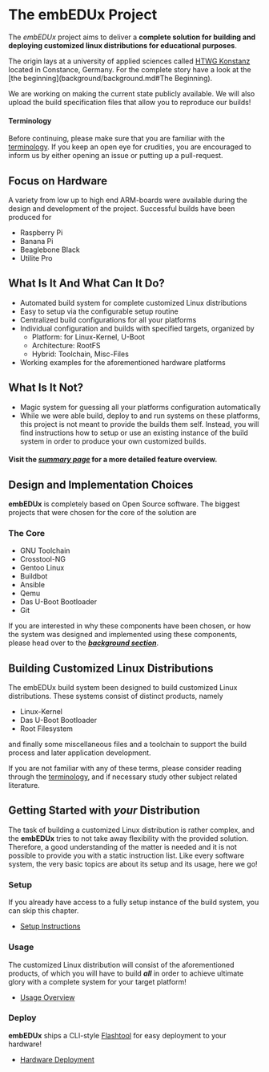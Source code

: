# The **embEDUx** Project
The *embEDUx* project aims to deliver a **complete solution for building and
deploying customized linux distributions for educational purposes**.

The origin lays at a university of applied sciences called
[HTWG Konstanz](http://www.htwg-konstanz.de/English.20.0.html) located in Constance,
Germany.  For the complete story have a look at the [the
beginning](background/background.md#The Beginning).

We are working on making the current state publicly available.  We will also
upload the build specification files that allow you to reproduce our builds!

#### Terminology
Before continuing, please make sure that you are familiar with the
[terminology](background/terminology.md). If you keep an open eye for
crudities, you are encouraged to inform us by either opening an issue or putting
up a pull-request.

## Focus on Hardware
A variety from low up to high end ARM-boards were available during the design
and development of the project. Successful builds have been produced for

* Raspberry Pi
* Banana Pi
* Beaglebone Black
* Utilite Pro

## What Is It And What Can It Do?
* Automated build system for complete customized Linux distributions
* Easy to setup via the configurable setup routine
* Centralized build configurations for all your platforms
* Individual configuration and builds with specified targets, organized by
    * Platform: for Linux-Kernel, U-Boot
    * Architecture: RootFS
    * Hybrid: Toolchain, Misc-Files
* Working examples for the aforementioned hardware platforms


## What Is It Not? 
* Magic system for guessing all your platforms configuration automatically
* While we were able build, deploy to and run systems on these platforms, this
project is not meant to provide the builds them self. Instead, you will find
instructions how to setup or use an existing instance of the build system in
order to produce your own customized builds.

#### Visit the [***summary page***](background/summary.md) for a more detailed feature overview.

## Design and Implementation Choices
**embEDUx** is completely based on Open Source software. The biggest projects that
were chosen for the core of the solution are
### The Core

* GNU Toolchain
* Crosstool-NG
* Gentoo Linux
* Buildbot
* Ansible
* Qemu
* Das U-Boot Bootloader
* Git

If you are interested in why these components have been chosen, or how the system
was designed and implemented using these components, please head over to the
[***background section***](background/background.md). 
## Building Customized Linux Distributions
The embEDUx build system been designed to build customized Linux distributions.
These systems consist of distinct products, namely

* Linux-Kernel
* Das U-Boot Bootloader
* Root Filesystem

and finally some miscellaneous files and a toolchain to support the build
process and later application development.

If you are not familiar with any of these terms, please consider reading through
the [terminology](background/terminology.md), and if necessary study other
subject related literature.


## Getting Started with ***your*** Distribution
The task of building a customized Linux distribution is rather complex, and the
**embEDUx** tries to not take away flexibility with the provided solution.
Therefore, a good understanding of the matter is needed and it is not possible
to provide you with a static instruction list. Like every software system, the
very basic topics are about its setup and its usage, here we go!

### Setup
If you already have access to a fully setup instance of the build system, you
can skip this chapter. 

* [Setup Instructions](setup/setup.md)

### Usage
The customized Linux distribution will consist of the aforementioned products,
of which you will have to build ***all*** in order to achieve ultimate glory
with a complete system for your target platform!

* [Usage Overview](usage/usage.md)

### Deploy
**embEDUx** ships a CLI-style [Flashtool](usage/flashtool.md) for
easy deployment to your hardware! 

* [Hardware Deployment](usage/usage.md#hardware-deployment)

